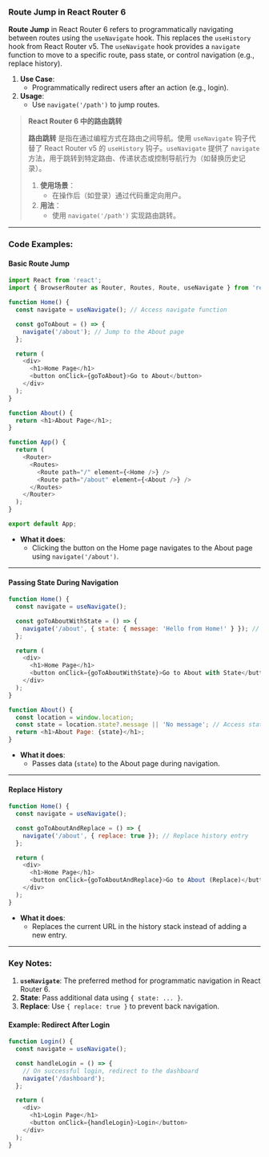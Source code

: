 ### Route Jump in React Router 6  

**Route Jump** in React Router 6 refers to programmatically navigating between routes using the `useNavigate` hook. This replaces the `useHistory` hook from React Router v5. The `useNavigate` hook provides a `navigate` function to move to a specific route, pass state, or control navigation (e.g., replace history).  

1. **Use Case**:  
   - Programmatically redirect users after an action (e.g., login).  
3. **Usage**:  
   - Use `navigate('/path')` to jump routes.  

> **React Router 6 中的路由跳转**  
>
> <audio src="..\..\mp3\路由跳转是指通过编程方式在路由.mp3"></audio>
>
> **路由跳转** 是指在通过编程方式在路由之间导航。使用 `useNavigate` 钩子代替了 React Router v5 的 `useHistory` 钩子。`useNavigate` 提供了 `navigate` 方法，用于跳转到特定路由、传递状态或控制导航行为（如替换历史记录）。  
>
> 1. **使用场景**：  
>    - 在操作后（如登录）通过代码重定向用户。  
> 3. **用法**：  
>    - 使用 `navigate('/path')` 实现路由跳转。  

---

### Code Examples:

#### **Basic Route Jump**

<audio src="..\..\mp3\这段代码使用了ReactRou.mp3"></audio>

```javascript
import React from 'react';
import { BrowserRouter as Router, Routes, Route, useNavigate } from 'react-router-dom';

function Home() {
  const navigate = useNavigate(); // Access navigate function

  const goToAbout = () => {
    navigate('/about'); // Jump to the About page
  };

  return (
    <div>
      <h1>Home Page</h1>
      <button onClick={goToAbout}>Go to About</button>
    </div>
  );
}

function About() {
  return <h1>About Page</h1>;
}

function App() {
  return (
    <Router>
      <Routes>
        <Route path="/" element={<Home />} />
        <Route path="/about" element={<About />} />
      </Routes>
    </Router>
  );
}

export default App;
```

- **What it does**:  
  - Clicking the button on the Home page navigates to the About page using `navigate('/about')`.

---

#### **Passing State During Navigation**

<audio src="..\..\mp3\这段代码扩展了 ReactRo.mp3"></audio>

```javascript
function Home() {
  const navigate = useNavigate();

  const goToAboutWithState = () => {
    navigate('/about', { state: { message: 'Hello from Home!' } }); // Pass state
  };

  return (
    <div>
      <h1>Home Page</h1>
      <button onClick={goToAboutWithState}>Go to About with State</button>
    </div>
  );
}

function About() {
  const location = window.location;
  const state = location.state?.message || 'No message'; // Access state
  return <h1>About Page: {state}</h1>;
}
```

- **What it does**:  
  - Passes data (`state`) to the About page during navigation.  

---

#### **Replace History**

<audio src="..\..\mp3\这段代码展示了 ReactRo.mp3"></audio>

```javascript
function Home() {
  const navigate = useNavigate();

  const goToAboutAndReplace = () => {
    navigate('/about', { replace: true }); // Replace history entry
  };

  return (
    <div>
      <h1>Home Page</h1>
      <button onClick={goToAboutAndReplace}>Go to About (Replace)</button>
    </div>
  );
}
```

- **What it does**:  
  - Replaces the current URL in the history stack instead of adding a new entry.  

---

### Key Notes:  
1. **`useNavigate`**: The preferred method for programmatic navigation in React Router 6.  
2. **State**: Pass additional data using `{ state: ... }`.  
3. **Replace**: Use `{ replace: true }` to prevent back navigation.  

#### Example: Redirect After Login
```javascript
function Login() {
  const navigate = useNavigate();

  const handleLogin = () => {
    // On successful login, redirect to the dashboard
    navigate('/dashboard');
  };

  return (
    <div>
      <h1>Login Page</h1>
      <button onClick={handleLogin}>Login</button>
    </div>
  );
}
```
